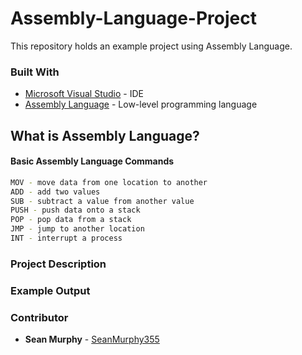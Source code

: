# Assembly-Language-Project
This repository holds an example project using Assembly Language.

### Built With
* [Microsoft Visual Studio](https://visualstudio.microsoft.com/pl/) - IDE
* [Assembly Language](https://en.wikipedia.org/wiki/Assembly_language) - Low-level programming language

## What is Assembly Language?

#### Basic Assembly Language Commands
~~~sh
MOV - move data from one location to another
ADD - add two values
SUB - subtract a value from another value
PUSH - push data onto a stack
POP - pop data from a stack
JMP - jump to another location
INT - interrupt a process
~~~

### Project Description


### Example Output

### Contributor

* **Sean Murphy** - [SeanMurphy355](https://github.com/Seanmurphy355)

##
